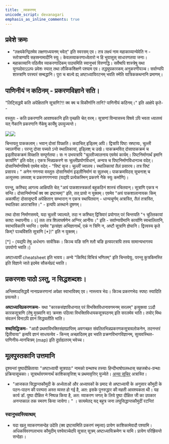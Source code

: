 ```yaml
---
title: _व्याकरणम्
unicode_script: devanagari
emphasis_as_inline_comments: true
---
```


## प्रवेशे क्रमः
- "लक्ष्यकेन्द्रितमेव लक्षणाध्ययनम् भवेत्" इति स्वरसम् एव। तत्र लक्ष्यं नाम महाकाव्यान्येवेति न - स्तोत्राण्यपि सहस्रनामादीनि स्युः। केवलव्याकरणाध्येतारो न हि भूयासुस् साधारणतया जनाः।
- महाकाव्यानि पठित्वैव व्याकरणादिकम् पाठ्यमिति स्वानुभवं विरुणद्धि। सर्वेष्वपि शास्त्रेषु यथा युगपदेवाऽऽल्पः प्रवेशः स्यात् तथा लौकिकशिक्षणे पश्याम एव। तद्ध्युपकारकम् अनुकरणीयञ्च। सर्वाण्यपि शास्त्राणि परस्परं सम्बद्धानि। पुरा च बाल्ये ह्य् अष्टाध्यायिरटनम् भवति स्मेति यात्रिककथनानि प्रमाणम्।

## पाणिनीयं न कठिनम् - प्रकरणविज्ञाने सति।

"लिट्सिद्ध्यै कति अपेक्षितानि सूत्राणि?!! क्व क्व च विकीर्णानि तानि? पाणिनीयं कठिनम्।" इति आक्षेपे कृते--

वस्तुतः \- कति प्रकरणानि आवश्यकानि इति पृच्छति चेत् वरम्। सूत्राणां विन्यासस्य विषये ऽपि भवता ध्यातव्यं यत् नैकानि प्रकरणानि नैकेषु कार्येषु उपयुज्यन्ते।

[![](http://upload.wikimedia.org/wikipedia/commons/e/ee/Batterie_de_cuisine.jpg)](http://www.google.com/url?q=http%3A%2F%2Fupload.wikimedia.org%2Fwikipedia%2Fcommons%2Fe%2Fee%2FBatterie_de_cuisine.jpg&sa=D&sntz=1&usg=AFQjCNG4oAuXwAv_K2NDYykFTMQ6QU6E_Q)![](http://upload.wikimedia.org/wikipedia/commons/thumb/a/a4/Dosai_Chutney_Hotel_Saravana_Bhavan.jpg/800px-Dosai_Chutney_Hotel_Saravana_Bhavan.jpg)  

चिन्तयतु पाककलाम्। भवान् दोसां पिपक्षति।​ कदाचित् इड्लिम् अपि। द्वित्रापि पिष्टः स्रष्टव्यः, चुल्ली ज्वालनीया। परन्तु दोसा पच्यते ऽन्ते स्थालिकायां, इड्लिश् च उखे। पाकक्रमवित् दोसापाकक्रमं च इड्लीपाकक्रमं विवक्षति सम्पूर्णतया। सः न उभयत्रापि "चुल्लीज्वालनाय एवमेवं कार्यम्। पिष्टनिर्माणार्थं इमानि कार्याणि" इति वदेत्। एकत्र भिन्नप्रकरणे सः चुल्लीप्रयोगविधानं, अन्यत्र च पिष्टनिर्माणविधानञ्च वदेत्। दोसानिर्माणविषये एवमेव वदेत् \- "पिष्टं सृज। चुल्लीं ज्वालय। स्थालिकायां तैलं प्रसारय। तत्र पिष्टं प्रसारय। " अनेन गणनया वस्तुतः दोसानिर्माणं इड्लीनिर्माणं वा सुलभम्। पाकक्रमविदस् सूचनाश् च अत्युत्तमाः लघ्व्यश् च प्रकरणगणनया (यद्यपि प्रत्येकस्मिन् प्रकरणे नैके स्युः कर्माणि)।

परन्तु, कश्चिद् आगत्य आक्षिपति चेत् "अयं पाकशास्त्रकर्ता बहुकठिनं शास्त्रं रचितवान्। सूत्राणि एकत्र न सन्ति। दोसानिर्माणार्थं क्व क्व द्रष्टव्यम्!" इति, तत् प्रायो न युक्तम्। एवमेव "अयं पाकशालानायकः किम् अकार्षीत्! दोसासृष्ट्यै अपेक्षितान् सम्भारान् न एकत्र स्थापितवान् \- धान्यचूर्णम् अत्रास्ति, तैलं तत्रास्ति, स्थालिका अपरत्रास्ति।" \- इत्यपि अस्थाने दूषणम्।

तथा दोसा निर्माणसमये, यदा चुल्ली ज्वाल्यते, तदा न कश्चित् द्वित्रिवारं प्रयोगात् परं चिन्तयति "१ चुल्लिकायां काष्टः स्थापनीयः। २\] ततः‌ तत्र शिलाघर्षणेन अग्निर् आनीयः।" इति \- सर्वाण्यपीमानि कार्याणि स्वचालितानि, स्वाभाविकानि भवन्ति। एवमेव "इत्संज्ञा अभिज्ञानार्थं, एकं न त्रिणि न, अष्टौ सूत्राणि ज्ञेयानि। द्वित्त्वस्य कृते किम्? पञ्चविंशति सूत्राणि \[*\]!" इति न युक्तम्।

​\[\*\] \- (यद्यपि तेषु अर्धभागः सार्वत्रिकः। किञ्च यङि सनि श्लौ चङि इत्यपरत्रापि तस्य सामान्यभागस्य उपयोगो भवति।)​

  
अष्टाध्यायीं cheatsheet इति भावय। अन्ये "किमिदं विचित्रं भणितम्" इति चिन्तयेयुः, परन्तु कुत्रकिमस्ति इति विज्ञाने जाते इदमेव सौकर्यप्रदं भवति।  
  

## प्रकरणशः पाठो ऽस्तु, न सिद्धशब्दशः।
अन्तिमपदसिद्ध्यै नानाप्रकरणानां अपेक्षा स्वाभाविक्य् एव। नास्त्यत्र भेदः। किञ्च प्रकरणभेदः स्पष्टः‌ स्यादिति प्रयत्यते।

**अष्टाध्यायिप्रकरणक्रमः**- यथा "कारकसंज्ञाविधानात् परं विभक्तिविधानावगमनम् सरलम्" इत्युक्त्वा ऽऽदौ कारकसूत्राणि (तेषु मुख्यानि वा) क्रमशः पठित्वा विभक्तिविधायकसूत्रपठनम् इति सरलमेव भाति। तयोर् मिथः संवलनं विनाऽपि ज्ञानं सिद्ध्यतीति भाति।

**शब्दसिद्धिक्रमः**- "आदौ प्रथमाविभक्तिसंज्ञाप्राप्तिम् अवगच्छत संवलितभिन्नप्रकरणकसूत्रावलोकनेन, तदनन्तरं द्वितीयाया" इत्यपि ज्ञानं साधयत्येव - किन्त्व् अच्छादितम् इव भवति प्रक्रणविभागविज्ञानम्, सुव्यवस्थित-पाणिनीय-मानचित्रम् (map) इति दुर्ग्राह्यतरम् भवेच्च।

## मूलपुस्तकानि उत्तमानि

दृश्यन्तां पुष्पादीक्षितायाः "अष्टाध्यायी सूत्रपाठः" नामको ग्रन्थश्च तस्याः हिन्दीभाषोपलब्धास् सहजबोध-ग्रन्थाः प्रक्रियासूचकाः। सूत्रार्थावगमनार्थं काशिकावृत्तिश् च प्रथमावृत्तिर् युज्येते। [अन्या सूचिर्](https://sites.google.com/site/samskrtamsfo/an-ya/vyakaranam) अत्रास्ति।

-  "आजकल सिद्धान्तकौमुदी के अध्येताओं और अध्यापकों के प्रमाद से अष्टाध्यायी के अनुसार कौमुदी के पठन-पाठन की परम्परा अस्त व्यस्त हो गई है, अत: इसके पुनरुद्धार की महती आवश्यकता थी। यह कार्य डॉ. पुष्पा दीक्षित ने निष्पन्न किया है, अत: व्याकरण जगत् के लिये पुष्पा दीक्षित जी का उपकार अनन्तकाल तक स्मरण किया जायेगा। " ।  सत्यमेतद् यद् बहुत्र जना लघुसिद्धान्तकौमुदीं रटन्ति! 

### स्वानुभवस्त्वित्थम्

- यदा खलु व्याकरणसन्देह उदेति (क्व द्रष्टव्यमिति प्रकरणं स्मृत्वा) प्रायेण काशिकामेवादौ पश्यामि। अधिकविवरणलाभाय कौमुदीम् पश्येयञ्चेदपि सूत्रात् सूत्रम् अष्टाध्यायिक्रमेण च यामि। प्रायेण परिह्रियन्ते सन्देहाः।
